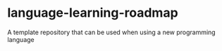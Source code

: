 # language-learning-roadmap
A template repository that can be used when using a new programming language
